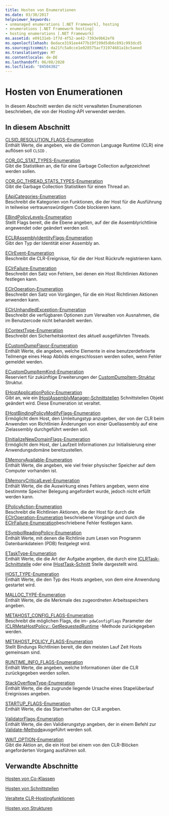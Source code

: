 ```yaml
---
title: Hosten von Enumerationen
ms.date: 03/30/2017
helpviewer_keywords:
- unmanaged enumerations [.NET Framework], hosting
- enumerations [.NET Framework hosting]
- hosting enumerations [.NET Framework]
ms.assetid: e09131eb-1f7d-4f52-ae42-7393e9b62ef6
ms.openlocfilehash: 8edace3191ee4477b19f199d5db6c891c993dcd5
ms.sourcegitcommit: da21fc5a8cce1e028575acf31974681a1bc5aeed
ms.translationtype: MT
ms.contentlocale: de-DE
ms.lasthandoff: 06/08/2020
ms.locfileid: "84504302"
---
```

# <a name="hosting-enumerations"></a>Hosten von Enumerationen
In diesem Abschnitt werden die nicht verwalteten Enumerationen beschrieben, die von der Hosting-API verwendet werden.  
  
## <a name="in-this-section"></a>In diesem Abschnitt  
 [CLSID_RESOLUTION_FLAGS-Enumeration](clsid-resolution-flags-enumeration.md)  
 Enthält Werte, die angeben, wie die Common Language Runtime (CLR) eine auflösen soll `CLSID` .  
  
 [COR_GC_STAT_TYPES-Enumeration](cor-gc-stat-types-enumeration.md)  
 Gibt die Statistiken an, die für eine Garbage Collection aufgezeichnet werden sollen.  
  
 [COR_GC_THREAD_STATS_TYPES-Enumeration](cor-gc-thread-stats-types-enumeration.md)  
 Gibt die Garbage Collection Statistiken für einen Thread an.  
  
 [EApiCategories-Enumeration](eapicategories-enumeration.md)  
 Beschreibt die Kategorien von Funktionen, die der Host für die Ausführung in teilweise vertrauenswürdigem Code blockieren kann.  
  
 [EBindPolicyLevels-Enumeration](ebindpolicylevels-enumeration.md)  
 Stellt Flags bereit, die die Ebene angeben, auf der die Assemblyrichtlinie angewendet oder geändert werden soll.  
  
 [ECLRAssemblyIdentityFlags-Enumeration](eclrassemblyidentityflags-enumeration.md)  
 Gibt den Typ der Identität einer Assembly an.  
  
 [EClrEvent-Enumeration](eclrevent-enumeration.md)  
 Beschreibt die CLR-Ereignisse, für die der Host Rückrufe registrieren kann.  
  
 [EClrFailure-Enumeration](eclrfailure-enumeration.md)  
 Beschreibt den Satz von Fehlern, bei denen ein Host Richtlinien Aktionen festlegen kann.  
  
 [EClrOperation-Enumeration](eclroperation-enumeration.md)  
 Beschreibt den Satz von Vorgängen, für die ein Host Richtlinien Aktionen anwenden kann.  
  
 [EClrUnhandledException-Enumeration](eclrunhandledexception-enumeration.md)  
 Beschreibt die verfügbaren Optionen zum Verwalten von Ausnahmen, die im Benutzercode nicht behandelt werden.  
  
 [EContextType-Enumeration](econtexttype-enumeration.md)  
 Beschreibt den Sicherheitskontext des aktuell ausgeführten Threads.  
  
 [ECustomDumpFlavor-Enumeration](ecustomdumpflavor-enumeration.md)  
 Enthält Werte, die angeben, welche Elemente in eine benutzerdefinierte Teilmenge eines Heap Abbilds eingeschlossen werden sollen, wenn Fehler gemeldet werden.  
  
 [ECustomDumpItemKind-Enumeration](ecustomdumpitemkind-enumeration.md)  
 Reserviert für zukünftige Erweiterungen der [CustomDumpItem-Struktur](customdumpitem-structure.md) Struktur.  
  
 [EHostApplicationPolicy-Enumeration](ehostapplicationpolicy-enumeration.md)  
 Gibt an, wie ein [IHostAssemblyManager-Schnittstellen](ihostassemblymanager-interface.md) Schnittstellen Objekt geändert wird. Diese Enumeration ist veraltet.  
  
 [EHostBindingPolicyModifyFlags-Enumeration](ehostbindingpolicymodifyflags-enumeration.md)  
 Ermöglicht dem Host, den Umleitungstyp anzugeben, der von der CLR beim Anwenden von Richtlinien Änderungen von einer Quellassembly auf eine Zielassembly durchgeführt werden soll.  
  
 [EInitializeNewDomainFlags-Enumeration](einitializenewdomainflags-enumeration.md)  
 Ermöglicht dem Host, der Laufzeit Informationen zur Initialisierung einer Anwendungsdomäne bereitzustellen.  
  
 [EMemoryAvailable-Enumeration](ememoryavailable-enumeration.md)  
 Enthält Werte, die angeben, wie viel freier physischer Speicher auf dem Computer vorhanden ist.  
  
 [EMemoryCriticalLevel-Enumeration](ememorycriticallevel-enumeration.md)  
 Enthält Werte, die die Auswirkung eines Fehlers angeben, wenn eine bestimmte Speicher Belegung angefordert wurde, jedoch nicht erfüllt werden kann.  
  
 [EPolicyAction-Enumeration](epolicyaction-enumeration.md)  
 Beschreibt die Richtlinien Aktionen, die der Host für durch die [EClrOperation-Enumeration](eclroperation-enumeration.md) beschriebene Vorgänge und durch die [EClrFailure-Enumeration](eclrfailure-enumeration.md)beschriebene Fehler festlegen kann.  
  
 [ESymbolReadingPolicy-Enumeration](esymbolreadingpolicy-enumeration.md)  
 Enthält Werte, mit denen die Richtlinie zum Lesen von Programm Datenbankdateien (PDB) festgelegt wird.  
  
 [ETaskType-Enumeration](etasktype-enumeration.md)  
 Enthält Werte, die die Art der Aufgabe angeben, die durch eine [ICLRTask-Schnittstelle](iclrtask-interface.md) oder eine [IHostTask-Schnitt](ihosttask-interface.md) Stelle dargestellt wird.  
  
 [HOST_TYPE-Enumeration](host-type-enumeration.md)  
 Enthält Werte, die den Typ des Hosts angeben, von dem eine Anwendung gestartet wird.  
  
 [MALLOC_TYPE-Enumeration](malloc-type-enumeration.md)  
 Enthält Werte, die die Merkmale des zugeordneten Arbeitsspeichers angeben.  
  
 [METAHOST_CONFIG_FLAGS-Enumeration](metahost-config-flags-enumeration.md)  
 Beschreibt die möglichen Flags, die im- `pdwConfigFlags` Parameter der [ICLRMetaHostPolicy:: GetRequestedRuntime](iclrmetahostpolicy-getrequestedruntime-method.md) -Methode zurückgegeben werden.  
  
 [METAHOST_POLICY_FLAGS-Enumeration](metahost-policy-flags-enumeration.md)  
 Stellt Bindungs Richtlinien bereit, die den meisten Lauf Zeit Hosts gemeinsam sind.  
  
 [RUNTIME_INFO_FLAGS-Enumeration](runtime-info-flags-enumeration.md)  
 Enthält Werte, die angeben, welche Informationen über die CLR zurückgegeben werden sollen.  
  
 [StackOverflowType-Enumeration](stackoverflowtype-enumeration.md)  
 Enthält Werte, die die zugrunde liegende Ursache eines Stapelüberlauf Ereignisses angeben.  
  
 [STARTUP_FLAGS-Enumeration](startup-flags-enumeration.md)  
 Enthält Werte, die das Startverhalten der CLR angeben.  
  
 [ValidatorFlags-Enumeration](validatorflags-enumeration.md)  
 Enthält Werte, die den Validierungstyp angeben, der in einem Befehl zur [Validate-Methode](iclrvalidator-validate-method.md)ausgeführt werden soll.  
  
 [WAIT_OPTION-Enumeration](wait-option-enumeration.md)  
 Gibt die Aktion an, die ein Host bei einem von den CLR-Blöcken angeforderten Vorgang ausführen soll.  
  
## <a name="related-sections"></a>Verwandte Abschnitte  
 [Hosten von Co-Klassen](hosting-coclasses.md)  
  
 [Hosten von Schnittstellen](hosting-interfaces.md)  
  
 [Veraltete CLR-Hostingfunktionen](deprecated-clr-hosting-functions.md)  
  
 [Hosten von Strukturen](hosting-structures.md)
